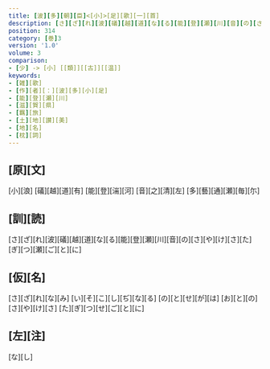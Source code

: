 ```yaml
---
title: [波][多][朝][臣]<[小]>[足][歌][一][首]
description: [さ][ざ][れ][波][礒][越][道][な][る][能][登][瀬][川][音][の][さ][や][け][さ][た][ぎ][つ][瀬][ご][と][に]
position: 314
category: [巻]3
version: '1.0'
volume: 3
comparison:
- [少] -> [小] [[類]][[古]][[温]]
keywords:
- [雑][歌]
- [作][者][：][波][多][小][足]
- [能][登][瀬][川]
- [滋][賀][県]
- [羈][旅]
- [土][地][讃][美]
- [地][名]
- [枕][詞]
---
```


## [原][文]

[小][浪] [礒][越][道][有] [能][登][湍][河] [音][之][清][左] [多][藝][通][瀬][毎][尓]

## [訓][読]

[さ][ざ][れ][波][礒][越][道][な][る][能][登][瀬][川][音][の][さ][や][け][さ][た][ぎ][つ][瀬][ご][と][に]

## [仮][名]

[さ][ざ][れ][な][み] [い][そ][こ][し][ぢ][な][る] [の][と][せ][が][は] [お][と][の][さ][や][け][さ] [た][ぎ][つ][せ][ご][と][に]

## [左][注]

[な][し]
